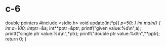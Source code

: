 # c-6
double pointers
#include <stdio.h>
void update(int*p){
    *p=50;
}
int main()
{
    int a=100;
    int*ptr=&a;
    int**pptr=&ptr;
    printf("given value:%d\n",a);
    printf("single ptr value:%d\n",*ptr);
    printf("double ptr value:%d\n",**pptr);
    return 0;
}
